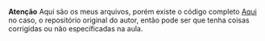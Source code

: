**Atenção**
Aqui são os meus arquivos, porém existe o código completo [Aqui](https://github.com/buzz-software/expressjs-mvp-landing-page "Aqui") no caso, o repositório original do autor, então pode ser que tenha coisas corrigidas ou não específicadas na aula.